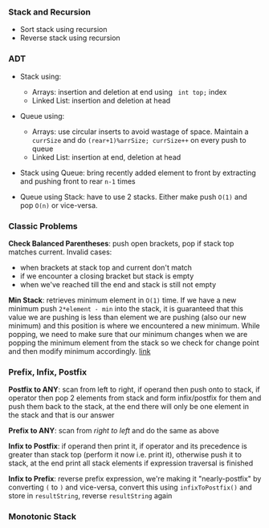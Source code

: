 ### Stack and Recursion
- Sort stack using recursion
- Reverse stack using recursion

### ADT
- Stack using:
  - Arrays: insertion and deletion at end using ` int top;` index
  - Linked List: insertion and deletion at head
- Queue using: 
  - Arrays: use circular inserts to avoid wastage of space. Maintain a `currSize` and do `(rear+1)%arrSize; currSize++` on every push to queue
  - Linked List: insertion at end, deletion at head

- Stack using Queue: bring recently added element to front by extracting and pushing front to rear `n-1` times
- Queue using Stack: have to use 2 stacks. Either make push `O(1)` and pop `O(n)` or vice-versa.


### Classic Problems
**Check Balanced Parentheses**: push open brackets, pop if stack top matches current. Invalid cases:
  - when brackets at stack top and current don't match
  - if we encounter a closing bracket but stack is empty
  - when we've reached till the end and stack is still not empty
  
**Min Stack**: retrieves minimum element in `O(1)` time. If we have a new minimum push `2*element - min` into the stack, it is guaranteed that this value we are pushing is less than element we are pushing (also our new minimum) and this position is where we encountered a new minimum. While popping, we need to make sure that our minimum changes when we are popping the minimum element from the stack so we check for change point and then modify minimum accordingly. [link](https://www.baeldung.com/cs/stack-constant-time)

### Prefix, Infix, Postfix
**Postfix to ANY**: scan from left to right, if operand then push onto to stack, if operator then pop 2 elements from stack and form infix/postfix for them and push them back to the stack, at the end there will only be one element in the stack and that is our answer

**Prefix to ANY**: scan from _right to left_ and do the same as above

**Infix to Postfix**: if operand then print it, if operator and its precedence is greater than stack top (perform it now i.e. print it), otherwise push it to stack, at the end print all stack elements if expression traversal is finished

**Infix to Prefix**: reverse prefix expression, we're making it "nearly-postfix" by converting `(` to `)` and vice-versa, convert this using `infixToPostfix()` and store in `resultString`, reverse `resultString` again

### Monotonic Stack
